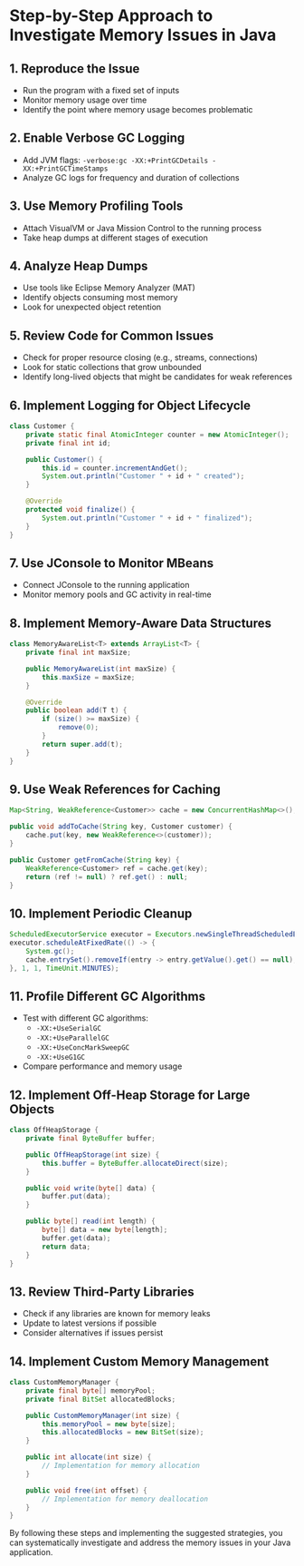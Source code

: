 # Step-by-Step Approach to Investigate Memory Issues in Java

## 1. Reproduce the Issue
- Run the program with a fixed set of inputs
- Monitor memory usage over time
- Identify the point where memory usage becomes problematic

## 2. Enable Verbose GC Logging
- Add JVM flags: `-verbose:gc -XX:+PrintGCDetails -XX:+PrintGCTimeStamps`
- Analyze GC logs for frequency and duration of collections

## 3. Use Memory Profiling Tools
- Attach VisualVM or Java Mission Control to the running process
- Take heap dumps at different stages of execution

## 4. Analyze Heap Dumps
- Use tools like Eclipse Memory Analyzer (MAT)
- Identify objects consuming most memory
- Look for unexpected object retention

## 5. Review Code for Common Issues
- Check for proper resource closing (e.g., streams, connections)
- Look for static collections that grow unbounded
- Identify long-lived objects that might be candidates for weak references

## 6. Implement Logging for Object Lifecycle
```java
class Customer {
    private static final AtomicInteger counter = new AtomicInteger();
    private final int id;

    public Customer() {
        this.id = counter.incrementAndGet();
        System.out.println("Customer " + id + " created");
    }

    @Override
    protected void finalize() {
        System.out.println("Customer " + id + " finalized");
    }
}
```

## 7. Use JConsole to Monitor MBeans
- Connect JConsole to the running application
- Monitor memory pools and GC activity in real-time

## 8. Implement Memory-Aware Data Structures
```java
class MemoryAwareList<T> extends ArrayList<T> {
    private final int maxSize;

    public MemoryAwareList(int maxSize) {
        this.maxSize = maxSize;
    }

    @Override
    public boolean add(T t) {
        if (size() >= maxSize) {
            remove(0);
        }
        return super.add(t);
    }
}
```

## 9. Use Weak References for Caching
```java
Map<String, WeakReference<Customer>> cache = new ConcurrentHashMap<>();

public void addToCache(String key, Customer customer) {
    cache.put(key, new WeakReference<>(customer));
}

public Customer getFromCache(String key) {
    WeakReference<Customer> ref = cache.get(key);
    return (ref != null) ? ref.get() : null;
}
```

## 10. Implement Periodic Cleanup
```java
ScheduledExecutorService executor = Executors.newSingleThreadScheduledExecutor();
executor.scheduleAtFixedRate(() -> {
    System.gc();
    cache.entrySet().removeIf(entry -> entry.getValue().get() == null);
}, 1, 1, TimeUnit.MINUTES);
```

## 11. Profile Different GC Algorithms
- Test with different GC algorithms:
  - `-XX:+UseSerialGC`
  - `-XX:+UseParallelGC`
  - `-XX:+UseConcMarkSweepGC`
  - `-XX:+UseG1GC`
- Compare performance and memory usage

## 12. Implement Off-Heap Storage for Large Objects
```java
class OffHeapStorage {
    private final ByteBuffer buffer;

    public OffHeapStorage(int size) {
        this.buffer = ByteBuffer.allocateDirect(size);
    }

    public void write(byte[] data) {
        buffer.put(data);
    }

    public byte[] read(int length) {
        byte[] data = new byte[length];
        buffer.get(data);
        return data;
    }
}
```

## 13. Review Third-Party Libraries
- Check if any libraries are known for memory leaks
- Update to latest versions if possible
- Consider alternatives if issues persist

## 14. Implement Custom Memory Management
```java
class CustomMemoryManager {
    private final byte[] memoryPool;
    private final BitSet allocatedBlocks;

    public CustomMemoryManager(int size) {
        this.memoryPool = new byte[size];
        this.allocatedBlocks = new BitSet(size);
    }

    public int allocate(int size) {
        // Implementation for memory allocation
    }

    public void free(int offset) {
        // Implementation for memory deallocation
    }
}
```

By following these steps and implementing the suggested strategies, you can systematically investigate and address the memory issues in your Java application.